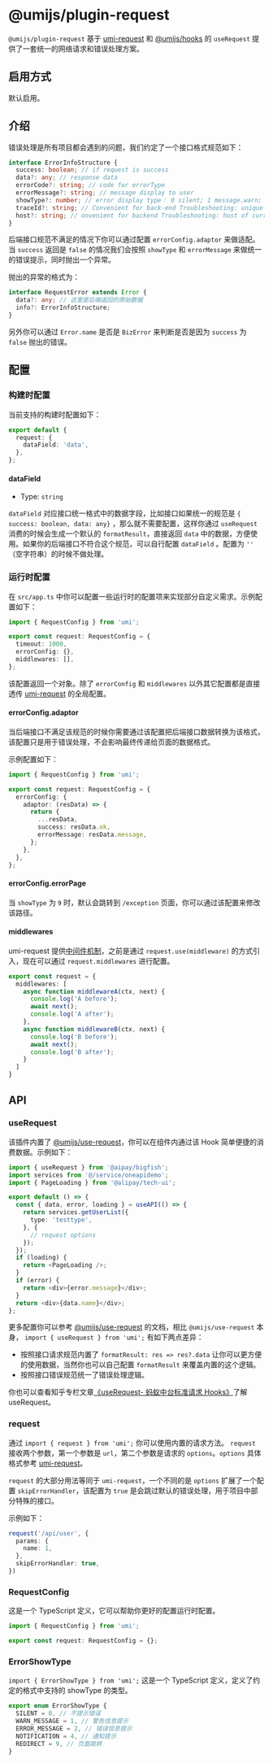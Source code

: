 
# @umijs/plugin-request

`@umijs/plugin-request` 基于 [umi-request](https://github.com/umijs/umi-request) 和 [@umijs/hooks](https://github.com/umijs/umi-hooks) 的 `useRequest` 提供了一套统一的网络请求和错误处理方案。

## 启用方式

默认启用。

## 介绍

错误处理是所有项目都会遇到的问题，我们约定了一个接口格式规范如下：

```typescript
interface ErrorInfoStructure {
  success: boolean; // if request is success
  data?: any; // response data
  errorCode?: string; // code for errorType
  errorMessage?: string; // message display to user 
  showType?: number; // error display type： 0 silent; 1 message.warn; 2 message.error; 4 notification; 9 page
  traceId?: string; // Convenient for back-end Troubleshooting: unique request ID
  host?: string; // onvenient for backend Troubleshooting: host of current access server
}
```

后端接口规范不满足的情况下你可以通过配置 `errorConfig.adaptor` 来做适配。当 `success` 返回是 `false` 的情况我们会按照 `showType` 和 `errorMessage` 来做统一的错误提示，同时抛出一个异常。

抛出的异常的格式为：

```typescript
interface RequestError extends Error {
  data?: any; // 这里是后端返回的原始数据
  info?: ErrorInfoStructure;
}
```

另外你可以通过 `Error.name` 是否是 `BizError` 来判断是否是因为 `success` 为 `false` 抛出的错误。

## 配置

### 构建时配置

当前支持的构建时配置如下：

```typescript
export default {
  request: {
    dataField: 'data',
  },
};
```

#### dataField

* Type: `string`

`dataField` 对应接口统一格式中的数据字段，比如接口如果统一的规范是 `{ success: boolean, data: any}` ，那么就不需要配置，这样你通过 `useRequest` 消费的时候会生成一个默认的 `formatResult`，直接返回 `data` 中的数据，方便使用。如果你的后端接口不符合这个规范，可以自行配置 `dataField` 。配置为 `''` （空字符串）的时候不做处理。

### 运行时配置

在 `src/app.ts` 中你可以配置一些运行时的配置项来实现部分自定义需求。示例配置如下：

```typescript
import { RequestConfig } from 'umi';

export const request: RequestConfig = {
  timeout: 1000,
  errorConfig: {},
  middlewares: [],
};
```

该配置返回一个对象。除了 `errorConfig` 和 `middlewares` 以外其它配置都是直接透传 [umi-request](https://github.com/umijs/umi-request) 的全局配置。

#### errorConfig.adaptor

当后端接口不满足该规范的时候你需要通过该配置把后端接口数据转换为该格式，该配置只是用于错误处理，不会影响最终传递给页面的数据格式。

示例配置如下：

```typescript
import { RequestConfig } from 'umi';

export const request: RequestConfig = {
  errorConfig: {
    adaptor: (resData) => {
      return {
        ...resData,
        success: resData.ok,
        errorMessage: resData.message,
      };
    },
  },
};
```

#### errorConfig.errorPage

当 `showType` 为 `9` 时，默认会跳转到 `/exception` 页面，你可以通过该配置来修改该路径。

#### middlewares

umi-request 提供[中间件机制](https://github.com/umijs/umi-request#middleware)，之前是通过 `request.use(middleware)` 的方式引入，现在可以通过 `request.middlewares` 进行配置。

```typescript
export const request = {
  middlewares: [
    async function middlewareA(ctx, next) {
      console.log('A before');
      await next();
      console.log('A after');
    },
    async function middlewareB(ctx, next) {
      console.log('B before');
      await next();
      console.log('B after');
    }
  ]
}
```

## API

### useRequest

该插件内置了 [@umijs/use-request](https://hooks.umijs.org/zh-CN/async)，你可以在组件内通过该 Hook 简单便捷的消费数据。示例如下：

```typescript
import { useRequest } from '@aipay/bigfish';
import services from '@/service/oneapidemo';
import { PageLoading } from '@alipay/tech-ui';

export default () => {
  const { data, error, loading } = useAPI(() => {
    return services.getUserList({
      type: 'testtype',
    }, {
      // request options
    });
  });
  if (loading) {
    return <PageLoading />;
  }
  if (error) {
    return <div>{error.message}</div>;
  }
  return <div>{data.name}</div>;
};
```

更多配置你可以参考  [@umijs/use-request](https://hooks.umijs.org/zh-CN/async) 的文档，相比  `@umijs/use-request` 本身， `import { useRequest } from 'umi';` 有如下两点差异：

- 按照接口请求规范内置了 `formatResult: res => res?.data` 让你可以更方便的使用数据，当然你也可以自己配置 `formatResult` 来覆盖内置的这个逻辑。
- 按照接口错误规范统一了错误处理逻辑。

你也可以查看知乎专栏文章[《useRequest- 蚂蚁中台标准请求 Hooks》](https://zhuanlan.zhihu.com/p/106796295)了解 useRequest。

### request

通过 `import { request } from 'umi';` 你可以使用内置的请求方法。 `request` 接收两个参数，第一个参数是 `url`，第二个参数是请求的 `options`。`options` 具体格式参考 [umi-request](https://github.com/umijs/umi-request)。

`request` 的大部分用法等同于 `umi-request`，一个不同的是 `options` 扩展了一个配置 `skipErrorHandler`，该配置为 `true` 是会跳过默认的错误处理，用于项目中部分特殊的接口。

示例如下：

```typescript
request('/api/user', {
  params: {
    name: 1,
  },
  skipErrorHandler: true,
})
```

### RequestConfig

这是一个 TypeScript 定义，它可以帮助你更好的配置运行时配置。

```typescript
import { RequestConfig } from 'umi';

export const request: RequestConfig = {};
```

### ErrorShowType

`import { ErrorShowType } from 'umi';` 这是一个 TypeScript 定义，定义了约定的格式中支持的 showType 的类型。

```typescript
export enum ErrorShowType {
  SILENT = 0, // 不提示错误
  WARN_MESSAGE = 1, // 警告信息提示
  ERROR_MESSAGE = 2, // 错误信息提示
  NOTIFICATION = 4, // 通知提示
  REDIRECT = 9, // 页面跳转
}
```
